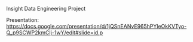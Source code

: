 Insight Data Engineering Project

Presentation: https://docs.google.com/presentation/d/1jQSnEANvE965hPYleOkKVTyo-Q_p9SCWP2kmCIj-1wY/edit#slide=id.p
